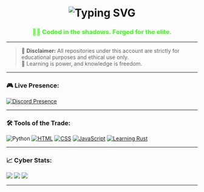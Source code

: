 <h1 align="center"><img src="https://readme-typing-svg.demolab.com?font=Fira+Code&size=30&pause=1000&color=00FF00&vCenter=true&multiline=true&width=435&lines=Hey+%F0%9F%91%8B%2C+I'm+Prodigy.;I+Create+The+Best+Selfbots.+" alt="Typing SVG" /></h1>
<h3 align="center" style="color: #39ff14;">👨‍💻 Coded in the shadows. Forged for the elite.</h3>

---

> 🚨 **Disclaimer:** All repositories under this account are strictly for educational purposes and ethical use only.  
> 🧠 Learning is power, and knowledge is freedom.

---

### 🎮 Live Presence:
[![Discord Presence](https://lanyard.cnrad.dev/api/1376203737038848095?bg=000000&showDisplayName=true)](https://discord.com/users/1376203737038848095)

---

### 🛠️ Tools of the Trade:
![Python](https://img.shields.io/badge/-Python-black?style=flat-square&logo=python) [![HTML](https://img.shields.io/badge/HTML-%23E34F26.svg?logo=html5&logoColor=white)](#) [![CSS](https://img.shields.io/badge/CSS-639?logo=css&logoColor=fff)](#) [![JavaScript](https://img.shields.io/badge/JavaScript-F7DF1E?logo=javascript&logoColor=000)](#) [![Learning Rust](https://img.shields.io/badge/Rust-%23000000.svg?e&logo=rust&logoColor=white)](#)

---

### 📈 Cyber Stats:
![](https://github-readme-stats.vercel.app/api?username=prodigydoesntskid&theme=tokyonight&show_icons=true)
![](https://github-readme-streak-stats.herokuapp.com/?user=prodigydoesntskid&theme=tokyonight)
![](https://github-readme-stats.vercel.app/api/top-langs/?username=prodigydoesntskid&layout=compact&theme=tokyonight)

---
